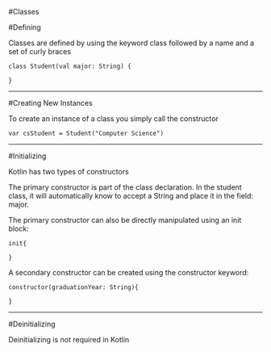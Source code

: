 #Classes


#Defining


Classes are defined by using the keyword class followed by a name and a set of curly braces


```
class Student(val major: String) {

}
```


---


#Creating New Instances


To create an instance of a class you simply call the constructor


```
var csStudent = Student("Computer Science")
```

---


#Initializing


Kotlin has two types of constructors 


The primary constructor is part of the class declaration. In the student class, it will automatically know to accept a String and place it in the field: major.


The primary constructor can also be directly manipulated using an init block:


```
init{

}
```


A secondary constructor can be created using the constructor keyword:


```
constructor(graduationYear: String){
  
}
```


---


#Deinitializing


Deinitializing is not required in Kotlin
